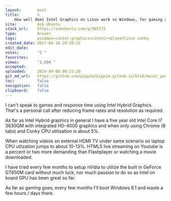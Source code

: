 ```yaml
---
layout:       post
title:        >
    How well does Intel Graphics on Linux work vs Windows, for gaming and day-to-day use?
site:         Ask Ubuntu
stack_url:    https://askubuntu.com/q/905573
type:         Answer
tags:         windows><intel-graphics><intel><playonlinux conky
created_date: 2017-04-16 20:38:22
edit_date:    
votes:        "2 "
favorites:    
views:        "1,694 "
accepted:     
uploaded:     2024-04-08 06:23:20
git_md_url:   https://github.com/pippim/pippim.github.io/blob/main/_posts/2017/2017-04-16-How-well-does-Intel-Graphics-on-Linux-work-vs-Windows_-for-gaming-and-day-to-day-use_.md
toc:          false
navigation:   false
clipboard:    false
---
```


I can't speak to games and response time using Intel Hybrid Graphics. That's a personal call after reducing frame rates and resolution as required.

As far as Intel Hybrid graphics in general I have a five year old Intel Core I7 3630QM with integrated HD-4000 graphics and when only using Chrome (8 tabs) and Conky CPU utilization is about 5%.

When watching videos on external HDMI TV under same scenario on laptop CPU utlization jumps to about 10-13%. HTML5 live streaming on Youtube is a percent or two more demanding than Flashplayer or watching a movie downloaded.

I have tried every few months to setup nVidia to utilize the built in GeForce GT650M card without much luck, nor much passion to do so as Intel on board GPU has been great so far.

As far as gaming goes, every few months I'll boot Windows 8.1 and waste a few hours / days there.
